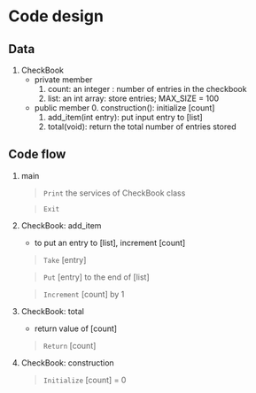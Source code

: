 
# Code design

## Data
1. CheckBook
	- private member
		1. count: an integer : number of entries in the checkbook
		2. list: an int array: store entries; MAX_SIZE = 100
	- public member
		0. construction(): initialize [count]
		1. add_item(int entry): put input entry to [list]
		2. total(void): return the total number of entries stored


## Code flow

1. main
	> `Print` the services of CheckBook class

	> `Exit`

2. CheckBook: add_item
	- to put an entry to [list], increment [count]

	> `Take` [entry]

	> `Put` [entry] to the end of [list]

	> `Increment` [count] by 1

3. CheckBook: total
	- return value of [count]

	> `Return` [count]

4. CheckBook: construction
	
	> `Initialize` [count] = 0